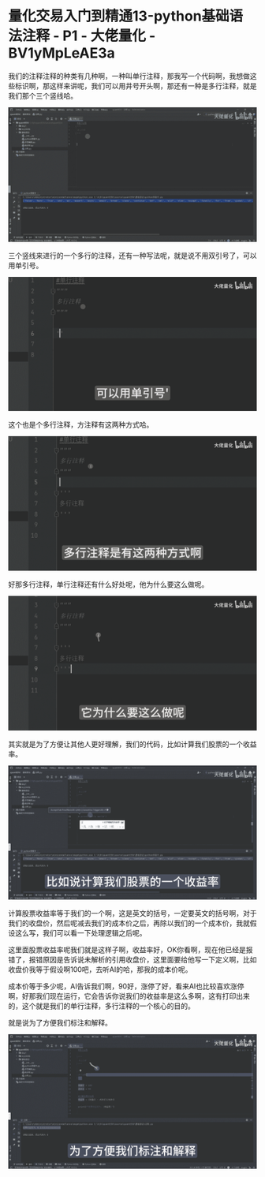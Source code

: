 # 量化交易入门到精通13-python基础语法注释 - P1 - 大佬量化 - BV1yMpLeAE3a

我们的注释注释的种类有几种啊，一种叫单行注释，那我写一个代码啊，我想做这些标识啊，那这样来讲呢，我们可以用井号开头啊，那还有一种是多行注释，就是我们那个三个竖线哈。



![](img/c640e71b7ec2bece9ae8bb4929da41f1_1.png)

三个竖线来进行的一个多行的注释，还有一种写法呢，就是说不用双引号了，可以用单引号。

![](img/c640e71b7ec2bece9ae8bb4929da41f1_3.png)

这个也是个多行注释，方注释有这两种方式哈。

![](img/c640e71b7ec2bece9ae8bb4929da41f1_5.png)

好那多行注释，单行注释还有什么好处呢，他为什么要这么做呢。

![](img/c640e71b7ec2bece9ae8bb4929da41f1_7.png)

其实就是为了方便让其他人更好理解，我们的代码，比如计算我们股票的一个收益率。

![](img/c640e71b7ec2bece9ae8bb4929da41f1_9.png)

计算股票收益率等于我们的一个啊，这是英文的括号，一定要英文的括号啊，对于我们的收盘价，然后呢减去我们的成本价之后，再除以我们的一个成本价，我就假设这么写，我们可以看一下处理逻辑之后呢。

这里面股票收益率呢我们就是这样子啊，收益率好，OK你看啊，现在他已经是报错了，报错原因是告诉说未解析的引用收盘价，这里面要给他写一下定义啊，比如收盘价我等于假设啊100吧，去听AI的哈，那我的成本价呢。

成本价等于多少呢，AI告诉我们啊，90好，涨停了好，看来AI也比较喜欢涨停啊，好那我们现在运行，它会告诉你说我们的收益率是这么多啊，这有打印出来的，这个就是我们的单行注释，多行注释的一个核心的目的。

就是说为了方便我们标注和解释。

![](img/c640e71b7ec2bece9ae8bb4929da41f1_11.png)